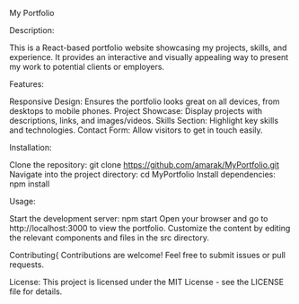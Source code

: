 My Portfolio

Description:

This is a React-based portfolio website showcasing my projects, skills, and experience. It provides an interactive and visually appealing way to present my work to potential clients or employers.

Features:

Responsive Design: Ensures the portfolio looks great on all devices, from desktops to mobile phones.
Project Showcase: Display projects with descriptions, links, and images/videos.
Skills Section: Highlight key skills and technologies.
Contact Form: Allow visitors to get in touch easily.

Installation:

Clone the repository: git clone https://github.com/amarak/MyPortfolio.git
Navigate into the project directory: cd MyPortfolio
Install dependencies: npm install

Usage:

Start the development server: npm start
Open your browser and go to http://localhost:3000 to view the portfolio.
Customize the content by editing the relevant components and files in the src directory.

Contributing{
Contributions are welcome! Feel free to submit issues or pull requests.

License:
This project is licensed under the MIT License - see the LICENSE file for details.
